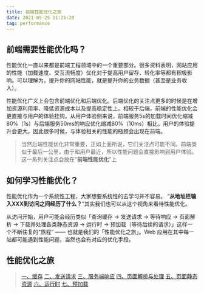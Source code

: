 ```yaml
---
title: 前端性能优化之旅
date: 2021-05-25 11:25:20
tag: performance
---
```


## 前端需要性能优化吗？
性能优化一直以来都是前端工程领域中的一个重要部分。很多资料表明，网站应用的性能（加载速度、交互流畅度）优化对于提高用户留存、转化率等都有积极影响。可以理解为，提升你的网站性能，就是提升你的业务数据（甚至是业务收入）。

性能优化广义上会包含前端优化和后端优化。后端优化的关注点更多的时候是在增加资源利用率、降低资源成本以及提高稳定性上。相较于后端，前端的性能优化会更直接与用户的体验挂钩。从用户体验侧来说，前端服务5s的加载时间优化缩减80%（1s）与后端服务50ms的响应优化缩减80%（10ms）相比，用户的体验提升会更大。因此很多时候，与体验相关的性能的瓶颈会出现在前端。

>当然后端性能优化非常重要，正如上面所说，它们关注点可能不同。前端类似于最后一公里，由于和用户最近，所以性能问题会直接影响到用户体验。这一系列关注点会放在"**前端性能优化**"上

## 如何学习性能优化？
性能优化作为一个系统性工程，大家想要系统性的去学习并不容易。
“**从地址栏输入XXX到访问之间经历了什么？**”其实我们也可以从这个视角来看待性能优化。

从访问开始，用户可能会经历类似「查询缓存 -> 发送请求 -> 等待响应 -> 页面解析 -> 下载并处理各类静态资源 -> 运行时 -> 预加载（等待后续的请求）」这样一个不断往复的“旅程” —— 也就是我们的「性能优化之旅」。Web 应用在其中每一站都可能遇到性能问题，当然也会有对应的优化手段。

## 性能优化之旅
>[一、缓存](/All/performance/journey/cache "缓存")
>[二、发送请求](/All/performance/journey/request "发送请求")
>[三、服务端响应](/All/performance/journey/response "服务端响应")
>[四、页面解析与处理](/All/performance/journey/)
>[五、页面静态资源](/All/performance/journey/)
>[六、运行时](/All/performance/journey/)
>[七、预加载](/All/performance/journey/)